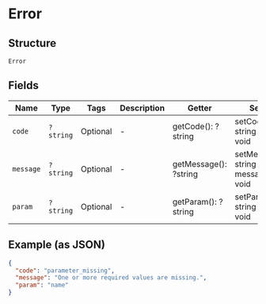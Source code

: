
# Error

## Structure

`Error`

## Fields

| Name | Type | Tags | Description | Getter | Setter |
|  --- | --- | --- | --- | --- | --- |
| `code` | `?string` | Optional | - | getCode(): ?string | setCode(?string code): void |
| `message` | `?string` | Optional | - | getMessage(): ?string | setMessage(?string message): void |
| `param` | `?string` | Optional | - | getParam(): ?string | setParam(?string param): void |

## Example (as JSON)

```json
{
  "code": "parameter_missing",
  "message": "One or more required values are missing.",
  "param": "name"
}
```


